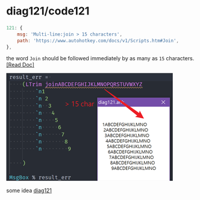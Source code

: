 # diag121/code121

```js
121: {
    msg: 'Multi-line:join > 15 characters',
    path: 'https://www.autohotkey.com/docs/v1/Scripts.htm#Join',
},
```

the word `Join` should be followed immediately by as many as `15` characters.[[Read Doc]](https://www.autohotkey.com/docs/v1/Scripts.htm#Join)

![diag121](./img/diag121.png)

some idea [diag121](./ahk/diag121.ahk)
